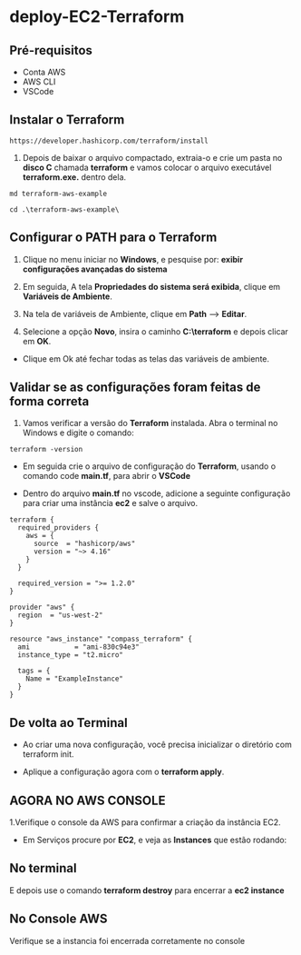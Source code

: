 # deploy-EC2-Terraform

## Pré-requisitos

- Conta AWS
- AWS CLI
- VSCode

## Instalar o Terraform

```
https://developer.hashicorp.com/terraform/install
```

1. Depois de baixar o arquivo compactado, extraia-o e crie um pasta no __disco C__ chamada __terraform__ e vamos colocar o arquivo executável __terraform.exe.__ dentro dela.

```
md terraform-aws-example
```
```
cd .\terraform-aws-example\
```

## Configurar o PATH para o Terraform

1. Clique no menu iniciar no __Windows__, e pesquise por: __exibir configurações avançadas do sistema__

2. Em seguida, A tela __Propriedades do sistema será exibida__, clique em __Variáveis de Ambiente__.

3. Na tela de variáveis de Ambiente, clique em __Path__ –> __Editar__.

4. Selecione a opção __Novo__, insira o caminho __C:\terraform__ e depois clicar em __OK__.

- Clique em Ok até fechar todas as telas das variáveis de ambiente.

## Validar se as configurações foram feitas de forma correta

1. Vamos verificar a versão do __Terraform__ instalada. Abra o terminal no Windows e digite o comando:

```
terraform -version
```

- Em seguida crie o arquivo de configuração do __Terraform__, usando o comando code __main.tf__, para abrir o __VSCode__

- Dentro do arquivo __main.tf__ no vscode, adicione a seguinte configuração para criar uma instância __ec2__ e salve o arquivo.

```
terraform {
  required_providers {
    aws = {
      source  = "hashicorp/aws"
      version = "~> 4.16"
    }
  }

  required_version = ">= 1.2.0"
}

provider "aws" {
  region  = "us-west-2"
}

resource "aws_instance" "compass_terraform" {
  ami           = "ami-830c94e3"
  instance_type = "t2.micro"

  tags = {
    Name = "ExampleInstance"
  }
}
```

## De volta ao Terminal

- Ao criar uma nova configuração, você precisa inicializar o diretório com terraform init.

- Aplique a configuração agora com o __terraform apply__.

## AGORA NO AWS CONSOLE

1.Verifique o console da AWS para confirmar a criação da instância EC2.

- Em Serviços procure por __EC2__, e veja as __Instances__ que estão rodando:

## No terminal
E depois use o comando __terraform destroy__ para encerrar a __ec2 instance__

## No Console AWS
Verifique se a instancia foi encerrada corretamente no console
